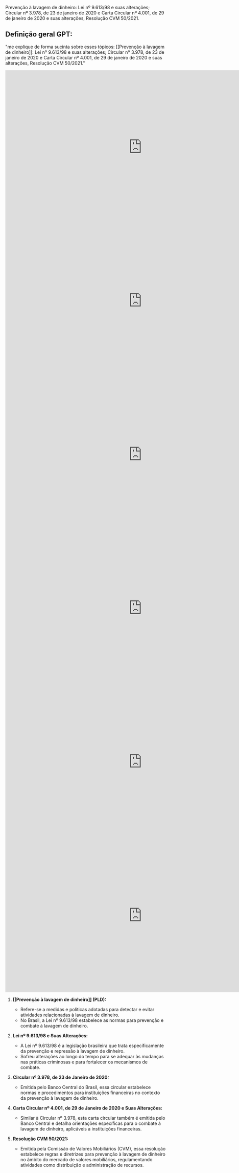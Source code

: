Prevenção à lavagem de dinheiro: Lei nº 9.613/98 e suas alterações; Circular nº 3.978, de 23 de janeiro de 2020 e Carta Circular nº 4.001, de 29 de janeiro de 2020 e suas alterações, Resolução CVM 50/2021.

## Definição geral GPT:

"me explique de forma sucinta sobre esses tópicos: [[Prevenção à lavagem de dinheiro]]: Lei nº 9.613/98 e suas alterações; Circular nº 3.978, de 23 de janeiro de 2020 e Carta Circular nº 4.001, de 29 de janeiro de 2020 e suas alterações, Resolução CVM 50/2021."

<iframe width="853" height="480" src="https://www.youtube.com/embed/WoUsiXdu2tw" title="Aula 01 - Prevenção à lavagem de dinheiro  - Curso Caixa Econômica Federal (CEF) 2024" frameborder="0" allow="accelerometer; autoplay; clipboard-write; encrypted-media; gyroscope; picture-in-picture; web-share" allowfullscreen></iframe>
<iframe width="853" height="480" src="https://www.youtube.com/embed/bcVEtKvigMM" title="Aula 02 - Prevenção e procedimentos de lavagem de dinheiro  - Curso Caixa Econômica Federal (CEF)" frameborder="0" allow="accelerometer; autoplay; clipboard-write; encrypted-media; gyroscope; picture-in-picture; web-share" allowfullscreen></iframe>
<iframe width="853" height="480" src="https://www.youtube.com/embed/NmPe-HwA0iA" title="Aula 03 - COAF e registro das operações  - Curso Caixa Econômica Federal (CEF)" frameborder="0" allow="accelerometer; autoplay; clipboard-write; encrypted-media; gyroscope; picture-in-picture; web-share" allowfullscreen></iframe>
<iframe width="853" height="480" src="https://www.youtube.com/embed/PUYZomkVSZg" title="Aula 04 - Combate à lavagem de dinheiro  - Curso Caixa Econômica Federal (CEF)" frameborder="0" allow="accelerometer; autoplay; clipboard-write; encrypted-media; gyroscope; picture-in-picture; web-share" allowfullscreen></iframe><iframe width="853" height="480" src="https://www.youtube.com/embed/MWKNofQx1ok" title="Aula 05 - GAFI e CSNU  - Curso Caixa Econômica Federal (CEF)" frameborder="0" allow="accelerometer; autoplay; clipboard-write; encrypted-media; gyroscope; picture-in-picture; web-share" allowfullscreen></iframe>
<iframe width="853" height="480" src="https://www.youtube.com/embed/M2fwp_ki-Mc" title="Aula 06 - Resolução CVM n° 50  - Curso Caixa Econômica Federal (CEF)" frameborder="0" allow="accelerometer; autoplay; clipboard-write; encrypted-media; gyroscope; picture-in-picture; web-share" allowfullscreen></iframe>


1. **[[Prevenção à lavagem de dinheiro]] (PLD):**
    - Refere-se a medidas e políticas adotadas para detectar e evitar atividades relacionadas à lavagem de dinheiro.
    - No Brasil, a Lei nº 9.613/98 estabelece as normas para prevenção e combate à lavagem de dinheiro.
2. **Lei nº 9.613/98 e Suas Alterações:**
    
    - A Lei nº 9.613/98 é a legislação brasileira que trata especificamente da prevenção e repressão à lavagem de dinheiro.
    - Sofreu alterações ao longo do tempo para se adequar às mudanças nas práticas criminosas e para fortalecer os mecanismos de combate.
3. **Circular nº 3.978, de 23 de Janeiro de 2020:**
    
    - Emitida pelo Banco Central do Brasil, essa circular estabelece normas e procedimentos para instituições financeiras no contexto da prevenção à lavagem de dinheiro.
4. **Carta Circular nº 4.001, de 29 de Janeiro de 2020 e Suas Alterações:**
    
    - Similar à Circular nº 3.978, esta carta circular também é emitida pelo Banco Central e detalha orientações específicas para o combate à lavagem de dinheiro, aplicáveis a instituições financeiras.
5. **Resolução CVM 50/2021:**
    
    - Emitida pela Comissão de Valores Mobiliários (CVM), essa resolução estabelece regras e diretrizes para prevenção à lavagem de dinheiro no âmbito do mercado de valores mobiliários, regulamentando atividades como distribuição e administração de recursos.